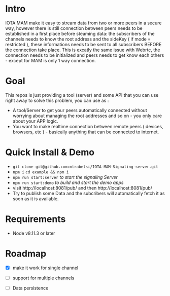 # Intro
IOTA MAM make it easy to stream data from two or more peers in a secure way, however there is still connection between peers needs to be established in a first place before steaming data:
the subscribers of the channels needs to know the root address and the sideKey ( if mode = restricted ), these informations needs to be sent to all subscribers BEFORE the connection take place. This is excatly the same issue with Webrtc, the connection needs to be initialized and peers needs to get know each others - except for MAM is only 1 way connection.

# Goal
This repos is just providing a tool (server) and some API that you can use right away to solve this problem, you can use as :

- A tool/Server to get your peers automatically connected without worrying about managing the root addresses and so on - you only care about your APP logic.
- You want to make realtime connection between remote peers ( devices, browsers, etc ) - basically anything that can be connected to internet.

# Quick Install & Demo

- `git clone git@github.com:mtrabelsi/IOTA-MAM-Signaling-server.git`
- `npm i` `cd example && npm i`
- `npm run start:server` *to start the signaling Server*
- `npm run start:demo` *to build and start the demo apps*
- visit http://localhost:8081/pub/ and then http://localhost:8081/pub/
- Try to publish some Data and the subcribers will automatically fetch it as soon as it is available.

# Requirements

- Node v8.11.3 or later

# Roadmap

- [x] make it work for single channel
- [ ] support for multiple channels
- [ ] Data persistence


